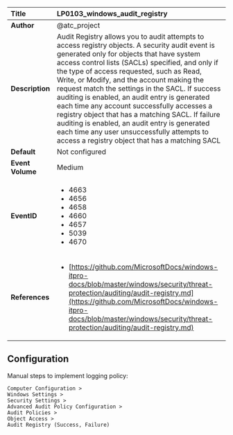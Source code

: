 | Title            | LP0103_windows_audit_registry                                                                     |
|:-----------------|:--------------------------------------------------------------------------------|
| **Author**       | @atc_project                                                                      |
| **Description**  | Audit Registry allows you to audit attempts to access registry objects.  A security audit event is generated only for objects that have system access  control lists (SACLs) specified, and only if the type of access requested, such  as Read, Write, or Modify, and the account making the request match the  settings in the SACL. If success auditing is enabled, an audit entry is generated each time any account  successfully accesses a registry object that has a matching SACL. If failure auditing  is enabled, an audit entry is generated each time any user unsuccessfully attempts  to access a registry object that has a matching SACL                                                               |
| **Default**      | Not configured                                                                   |
| **Event Volume** | Medium                                                                    |
| **EventID**      | <ul><li>4663</li><li>4656</li><li>4658</li><li>4660</li><li>4657</li><li>5039</li><li>4670</li></ul>         |
| **References**   | <ul><li>[https://github.com/MicrosoftDocs/windows-itpro-docs/blob/master/windows/security/threat-protection/auditing/audit-registry.md](https://github.com/MicrosoftDocs/windows-itpro-docs/blob/master/windows/security/threat-protection/auditing/audit-registry.md)</li></ul> |



## Configuration

Manual steps to implement logging policy:

```
Computer Configuration >
Windows Settings >
Security Settings >
Advanced Audit Policy Configuration >
Audit Policies >
Object Access >
Audit Registry (Success, Failure)
```


